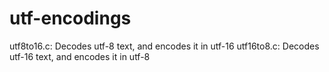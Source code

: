 # utf-encodings

utf8to16.c: Decodes utf-8 text, and encodes it in utf-16
utf16to8.c: Decodes utf-16 text, and encodes it in utf-8
